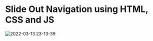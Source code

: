 # Slide Out Navigation using HTML, CSS and JS

![2022-03-13 23-13-39](https://user-images.githubusercontent.com/60861872/158093405-c27248d5-f50c-41b0-b4c3-ceaa108e07bf.gif)
